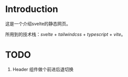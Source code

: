 # Introduction

这是一个介绍svelte的静态网页。

所用到的技术栈：_svelte_ + _tailwindcss_ + _typescript_ + _vite_。

# TODO

1. Header 组件做个前进后退切换


